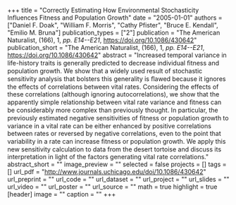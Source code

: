 +++
title = "Correctly Estimating How Environmental Stochasticity Influences Fitness and Population Growth"
date = "2005-01-01"
authors = ["Daniel F. Doak", "William F. Morris", "Cathy Pfister", "Bruce E. Kendall", "Emilio M. Bruna"]
publication_types = ["2"]
publication = "The American Naturalist, (166), 1, _pp. E14--E21_, https://doi.org/10.1086/430642"
publication_short = "The American Naturalist, (166), 1, _pp. E14--E21_, https://doi.org/10.1086/430642"
abstract = "Increased temporal variance in life-history traits is generally predicted to decrease individual ﬁtness and population growth. We show that a widely used result of stochastic sensitivity analysis that bolsters this generality is ﬂawed because it ignores the effects of correlations between vital rates. Considering the effects of these correlations (although ignoring autocorrelations), we show that the apparently simple relationship between vital rate variance and ﬁtness can be considerably more complex than previously thought. In particular, the previously estimated negative sensitivities of ﬁtness or population growth to variance in a vital rate can be either enhanced by positive correlations between rates or reversed by negative correlations, even to the point that variability in a rate can increase ﬁtness or population growth. We apply this new sensitivity calculation to data from the desert tortoise and discuss its interpretation in light of the factors generating vital rate correlations."
abstract_short = ""
image_preview = ""
selected = false
projects = []
tags = []
url_pdf = "http://www.journals.uchicago.edu/doi/10.1086/430642"
url_preprint = ""
url_code = ""
url_dataset = ""
url_project = ""
url_slides = ""
url_video = ""
url_poster = ""
url_source = ""
math = true
highlight = true
[header]
image = ""
caption = ""
+++
